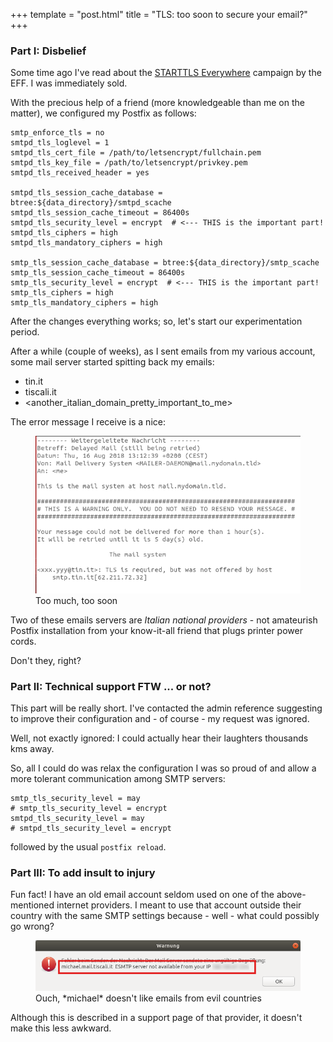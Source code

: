 +++
template = "post.html"
title = "TLS: too soon to secure your email?"
+++


### <a name='part_i'></a>Part I: Disbelief

Some time ago I've read about the [STARTTLS Everywhere](http://starttls-everywhere.org) campaign by the EFF. I was immediately sold.

With the precious help of a friend (more knowledgeable than me on the matter), we configured my Postfix as follows:
``` postfix
smtp_enforce_tls = no
smtpd_tls_loglevel = 1
smtpd_tls_cert_file = /path/to/letsencrypt/fullchain.pem
smtpd_tls_key_file = /path/to/letsencrypt/privkey.pem
smtpd_tls_received_header = yes

smtpd_tls_session_cache_database = btree:${data_directory}/smtpd_scache
smtpd_tls_session_cache_timeout = 86400s
smtpd_tls_security_level = encrypt  # <--- THIS is the important part!
smtpd_tls_ciphers = high
smtpd_tls_mandatory_ciphers = high

smtp_tls_session_cache_database = btree:${data_directory}/smtp_scache
smtp_tls_session_cache_timeout = 86400s
smtp_tls_security_level = encrypt  # <--- THIS is the important part!
smtp_tls_ciphers = high
smtp_tls_mandatory_ciphers = high
```

After the changes everything works; so, let's start our experimentation period.

After a while (couple of weeks), as I sent emails from my various account, some mail server started spitting back my emails:

* tin.it
* tiscali.it
* \<another_italian_domain_pretty_important_to_me\>

The error message I receive is a nice:
<figure>
    <img src="/images/too_much_tls.png">
    <figcaption>Too much, too soon</figcaption>
</figure>

Two of these emails servers are *Italian national providers* - not amateurish Postfix installation from your know-it-all friend that plugs printer power cords.

Don't they, right?

### <a name='part_ii'></a>Part II: Technical support FTW ... or not?

This part will be really short. I've contacted the admin reference suggesting to improve their configuration and - of course - my request was ignored.

Well, not exactly ignored: I could actually hear their laughters thousands kms away.

So, all I could do was relax the configuration I was so proud of and allow a more tolerant communication among SMTP servers:
``` postfix
smtp_tls_security_level = may
# smtp_tls_security_level = encrypt
smtpd_tls_security_level = may
# smtpd_tls_security_level = encrypt
```

followed by the usual `postfix reload`.

### <a name='part_iii'></a>Part III: To add insult to injury

Fun fact! I have an old email account seldom used on one of the above-mentioned internet providers. I meant to use that account outside their country with the same SMTP settings because - well - what could possibly go wrong?

<figure>
    <img src="/images/smtp_outside.png">
    <figcaption>Ouch, *michael* doesn't like emails from evil countries</figcaption>
</figure>

Although this is described in a support page of that provider, it doesn't make this less awkward.
